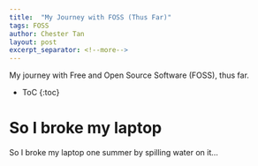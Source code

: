 ```yaml
---
title:  "My Journey with FOSS (Thus Far)"
tags: FOSS
author: Chester Tan
layout: post
excerpt_separator: <!--more-->
---
```


My journey with Free and Open Source Software \(FOSS\), thus far.

<!--more-->

* ToC
{:toc}

# So I broke my laptop

So I broke my laptop one summer by spilling water on it...


